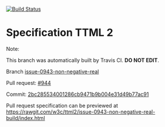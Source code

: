[![Build Status](https://travis-ci.org/w3c/ttml2.svg?branch=issue-0943-non-negative-real)](https://travis-ci.org/w3c/ttml2)


# Specification TTML 2


Note:


This branch was automatically built by Travis CI. <b>DO NOT EDIT</b>.


 Branch [issue-0943-non-negative-real](https://github.com/w3c/ttml2/tree/issue-0943-non-negative-real)


 Pull request: [#944](https://github.com/w3c/ttml2/pull/944)


 Commit: [2bc285534001286cb9471b9b004e31d49b77ac91](https://github.com/w3c/ttml2/commit/2bc285534001286cb9471b9b004e31d49b77ac91)

Pull request specification can be previewed at https://rawgit.com/w3c/ttml2/issue-0943-non-negative-real-build/index.html




